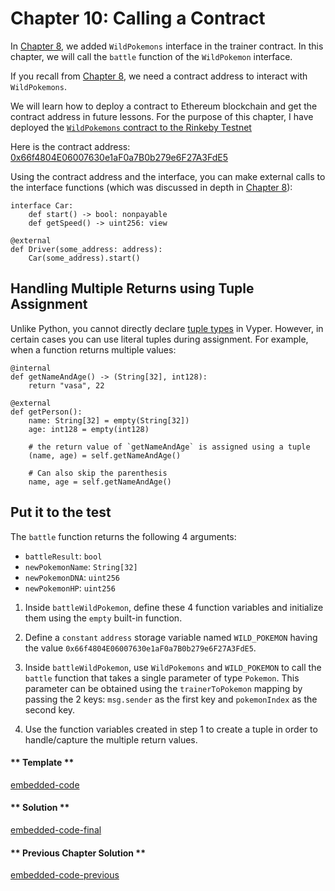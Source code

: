 # Chapter 10: Calling a Contract

In [Chapter 8](https://vyper.fun/#/2/interfaces), we added `WildPokemons` interface in the trainer contract. In this chapter, we will call the `battle` function of the `WildPokemon` interface.

If you recall from [Chapter 8](https://vyper.fun/#/2/interfaces), we need a contract address to interact with `WildPokemons`.

We will learn how to deploy a contract to Ethereum blockchain and get the contract address in future lessons. For the purpose of this chapter, I have deployed the [`WildPokemons` contract to the Rinkeby Testnet](https://rinkeby.etherscan.io/address/0x66f4804E06007630e1aF0a7B0b279e6F27A3FdE5)

Here is the contract address: [0x66f4804E06007630e1aF0a7B0b279e6F27A3FdE5](https://rinkeby.etherscan.io/address/0x66f4804E06007630e1aF0a7B0b279e6F27A3FdE5)

Using the contract address and the interface, you can make external calls to the interface functions (which was discussed in depth in [Chapter 8](https://vyper.fun/#/2/interfaces)):

```vyper
interface Car:
    def start() -> bool: nonpayable
    def getSpeed() -> uint256: view

@external
def Driver(some_address: address):
    Car(some_address).start()
```

## Handling Multiple Returns using Tuple Assignment

Unlike Python, you cannot directly declare [tuple types](https://www.tutorialspoint.com/python/python_tuples.htm) in Vyper. However, in certain cases you can use literal tuples during assignment. For example, when a function returns multiple values:

```vyper
@internal
def getNameAndAge() -> (String[32], int128):
    return "vasa", 22

@external
def getPerson():
    name: String[32] = empty(String[32])
    age: int128 = empty(int128)

    # the return value of `getNameAndAge` is assigned using a tuple
    (name, age) = self.getNameAndAge()

    # Can also skip the parenthesis
    name, age = self.getNameAndAge()
```

## Put it to the test

The `battle` function returns the following 4 arguments:

- `battleResult`: `bool`
- `newPokemonName`: `String[32]`
- `newPokemonDNA`: `uint256`
- `newPokemonHP`: `uint256`

1. Inside `battleWildPokemon`, define these 4 function variables and initialize them using the `empty` built-in function.

2. Define a `constant` `address` storage variable named `WILD_POKEMON` having the value `0x66f4804E06007630e1aF0a7B0b279e6F27A3FdE5`.

3. Inside `battleWildPokemon`, use `WildPokemons` and `WILD_POKEMON` to call the `battle` function that takes a single parameter of type `Pokemon`. This parameter can be obtained using the `trainerToPokemon` mapping by passing the 2 keys: `msg.sender` as the first key and `pokemonIndex` as the second key.

4. Use the function variables created in step 1 to create a tuple in order to handle/capture the multiple return values.

<!-- tabs:start -->

#### ** Template **

[embedded-code](../assets/2/2.10-template-code.vy ':include :type=code embed-template')

#### ** Solution **

[embedded-code-final](../assets/2/2.10-finished-code.vy ':include :type=code embed-final')

#### ** Previous Chapter Solution **

[embedded-code-previous](../assets/2/2.9-finished-code.vy ':include :type=code embed-previous')

<!-- tabs:end -->
